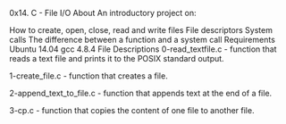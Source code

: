 0x14. C - File I/O
About
An introductory project on:

How to create, open, close, read and write files
File descriptors
System calls
The difference between a function and a system call
Requirements
Ubuntu 14.04
gcc 4.8.4
File Descriptions
0-read_textfile.c - function that reads a text file and prints it to the POSIX standard output.

1-create_file.c - function that creates a file.

2-append_text_to_file.c - function that appends text at the end of a file.

3-cp.c - function that copies the content of one file to another file.